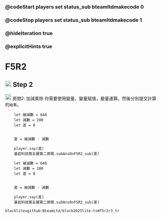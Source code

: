 ### @codeStart players set status_sub bteamltdmakecode 0
### @codeStop players set status_sub bteamltdmakecode 1

### @hideIteration true
### @explicitHints true

# F5R2

## <img src="https://blocklite.20240806.xyz/tw/1/f5r2_sub" width="20" height="20"> Step 2
<img src="https://blocklite.20240806.xyz/tw/1/f5r2_sub" width="20" height="20"> 房間2: 加減乘除
你需要使用變量，變量賦值，變量運算。然後分別提交計算的``結果``。

```ghost
    let 被減數 = 648
    let 減數 = 200
    let 差 = 0
    
    
    差 = 被減數 - 減數

    player.say(差)
    基岩科技第五層第二房間.subAnsOnF5R2_sub(差)
```
```template
    let 被減數 = 648
    let 減數 = 200
    let 差 = 0
    
    
    差 = 被減數 - 減數

    player.say(差)
    基岩科技第五層第二房間.subAnsOnF5R2_sub(差)
```

```package
blocklite=github:BteamLtd/block2025lite-ts#f5r2r3_tr
``` 